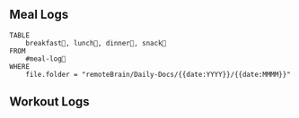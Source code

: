
## Meal Logs
```dataview
TABLE 
	breakfast🍳, lunch🍚, dinner🥗, snack🍬
FROM 
	#meal-log📝 
WHERE 
	file.folder = "remoteBrain/Daily-Docs/{{date:YYYY}}/{{date:MMMM}}"
```


## Workout Logs
